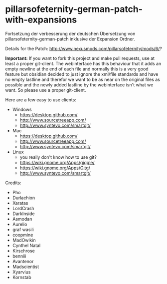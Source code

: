 # pillarsofeternity-german-patch-with-expansions
Fortsetzung der verbesserung der deutschen Übersetzung von pillarsofeternity-german-patch inklusive der Expansion Ordner.

Details for the Patch:
http://www.nexusmods.com/pillarsofeternity/mods/6/?

**Important:**
If you want to fork this project and make pull requests, use at least a proper git-client.
The webinterface has this behaviour that it adds an empty newline at the end of each file and normally this is a very good feature but obsidian decided to just ignore the xml/file standards and have no empty lastline and therefor we want to be as near on the original files as possible and the newly added lastline by the webinterface isn't what we want. So please use a proper git-client.

Here are a few easy to use clients:
* Windows
	* https://desktop.github.com/
	* http://www.sourcetreeapp.com/
	* http://www.syntevo.com/smartgit/
* Mac
	* https://desktop.github.com/
	* http://www.sourcetreeapp.com/
	* http://www.syntevo.com/smartgit/
* Linux
	* you really don't know how to use git?
	* https://wiki.gnome.org/Apps/giggle/
	* https://wiki.gnome.org/Apps/Gitg/
	* http://www.syntevo.com/smartgit/

Credits:
- Pho
- Durlachion
- Xaratas
- LordCrash
- DarkInside
- Asmodan
- Aurelio
- graf wasili
- coopmine
- MadOwlkin
- Cynthel Natal
- Kirschrose
- benniii
- Avantenor
- Madscientist
- Xyarvius
- Kornstab

